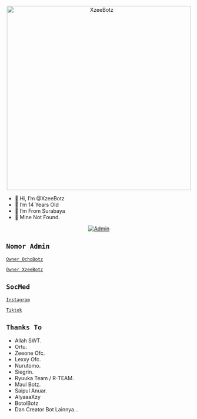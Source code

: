 <p align="center">
<img src="https://telegra.ph/file/0c948e309cc07fb7f3cfa.jpg" alt="XzeeBotz" width="500"/>

- 👋 Hi, I’m @XzeeBotz
- 👀 I’m 14 Years Old
- 🌱 I’m From Surabaya
- 💞️ Mine Not Found.

<p align="center">
<a href="https://wa.me/+6281381685954"><img title="Admin" src="https://img.shields.io/badge/Admin-XzeeBotz-green.svg?style=for-the-badge&logo=whatsapp"></a>

## `Nomor Admin`

[ `Owner OchoBotz` ](https://wa.me/+6282232806698)

[ `Owner XzeeBotz` ](https://wa.me/+6281381685954)

## `SocMed`

[ `Instagram` ](https://instagram.com/@achel.haid_)

[ `Tiktok` ](https://tiktok.com/@achel.haid)

## `Thanks To`

- Allah SWT.
- Ortu.
- Zeeone Ofc.
- Lexxy Ofc.
- Nurutomo.
- Siegrin.
- Ryuuka Team / R-TEAM.
- Maul Botz.
- Saipul Anuar.
- AlyaaaXzy
- BotolBotz
- Dan Creator Bot Lainnya...


